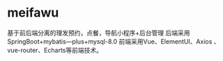 # meifawu
基于前后端分离的理发预约，点餐，导航小程序+后台管理
后端采用SpringBoot+mybatis—plus+mysql-8.0
前端采用Vue、ElementUI、Axios 、vue-router、Echarts等前端技术。
